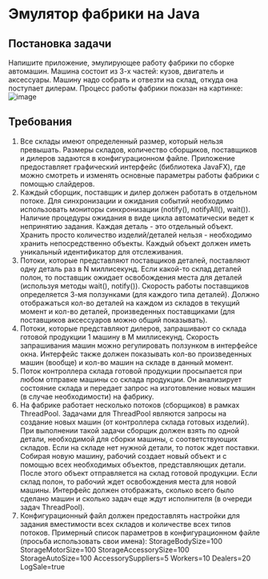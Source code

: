 # Эмулятор фабрики на Java
## Постановка задачи
Напишите приложение, эмулирующее работу фабрики по сборке автомашин. Машина
состоит из 3-х частей: кузов, двигатель и аксессуары. Машину надо собрать и отвезти на
склад, откуда она поступает дилерам. Процесс работы фабрики показан на картинке:
![image](https://github.com/mrMaliosi/JavaFactoryEmulator/assets/144524404/6fed8266-be5e-4445-b519-9acc326af3d3)

## Требования
1. Все склады имеют определенный размер, который нельзя превышать. Размеры
складов, количество сборщиков, поставщиков и дилеров задаются в
конфигурационном файле. Приложение предоставляет графический интерфейс
(библиотека JavaFX), где можно смотреть и изменять основные параметры работы фабрики с помощью слайдеров.
2. Каждый сборщик, поставщик и дилер должен работать в отдельном потоке. Для
синхронизации и ожидания событий необходимо использовать мониторы
синхронизации (notify(), notifyAll(), wait()). Наличие процедуры ожидания в виде
цикла автоматически ведет к непринятию задания. Каждая деталь - это отдельный
объект. Хранить просто количество изделий/деталей нельзя - необходимо хранить
непосредственно объекты. Каждый объект должен иметь уникальный
идентификатор для отслеживания.
3. Потоки, которые представляют поставщиков деталей, поставляют одну деталь раз в
N миллисекунд. Если какой-то склад деталей полон, то поставщик ожидает
освобождения места для деталей (используя методы wait(), notify()). Скорость
работы поставщиков определяется 3-мя ползунками (для каждого типа деталей).
Должно отображаться кол-во деталей на каждом из складов в текущий момент и
кол-во деталей, произведенных поставщиками (для поставщиков аксессуаров
можно общий показывать).
4. Потоки, которые представляют дилеров, запрашивают со склада готовой
продукции 1 машину в M миллисекунд. Скорость запрашивания машин можно
регулировать ползунком в интерфейсе окна. Интерфейс также должен показывать
кол-во произведенных машин (вообще) и кол-во машин на складе в данный
момент.
5. Поток контроллера склада готовой продукции просыпается при любом отправке
машины со склада продукции. Он анализирует состояние склада и передает запрос
на изготовление новых машин (в случае необходимости) на фабрику.
6. На фабрике работает несколько потоков (сборщиков) в рамках ThreadPool.
Задачами для ThreadPool являются запросы на создание новых машин (от
контроллера склада готовых изделий). При выполнении такой задачи сборщик
должен взять по одной детали, необходимой для сборки машины, с
соответствующих складов. Если на складе нет нужной детали, то поток ждет
поставки. Собирая новую машину, рабочий создает новый объект и с помощью
всех необходимых объектов, представляющих детали. После этого объект
отправляется на склад готовой продукции. Если склад полон, то рабочий ждет
освобождения места для новой машины. Интерфейс должен отображать, сколько
всего было сделано машин и сколько задач еще ждут исполнителя (в очереди задач
ThreadPool).
7. Конфигурационный файл должен предоставлять настройки для задания
вместимости всех складов и количестве всех типов потоков. Примерный список
параметров в конфигурационном файле (просьба использовать свои имена):
StorageBodySize=100
StorageMotorSize=100
StorageAccessorySize=100
StorageAutoSize=100
AccessorySuppliers=5
Workers=10
Dealers=20
LogSale=true
